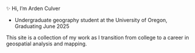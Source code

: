 ✨ Hi, I’m Arden Culver
- Undergraduate geography student at the University of Oregon, Graduating June 2025

This site is a collection of my work as I transition from college to a career in geospatial analysis and mapping. 

